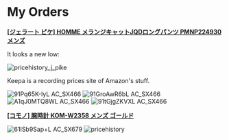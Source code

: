 # My Orders

**[\[ジェラート ピケ\] HOMME メランジキャットJQDロングパンツ PMNP224930 メンズ](https://www.amazon.co.jp/gp/product/B09YM16G3G/)**

It looks a new low:

![pricehistory_j_pike](https://github.com/user-attachments/assets/3f7045ff-239d-4b2f-b50e-d0b03d3c7e49)

Keepa is a recording prices site of Amazon's stuff.

![91Pq65K-IyL _AC_SX466_](https://github.com/user-attachments/assets/d56607f0-f8be-43bf-aa8f-2b7ca1e58354)
![91GroAwR6bL _AC_SX466_](https://github.com/user-attachments/assets/e4060ff0-e929-43b4-af67-11f073b0c1ba)
![A1qJ0MTQ8WL _AC_SX466_](https://github.com/user-attachments/assets/7c3f00fa-ed1f-407f-a89d-ce51334b269f)
![91tGjgZKVXL _AC_SX466_](https://github.com/user-attachments/assets/4db29fba-699a-45ac-8b64-1a95a5cbf228)

**[\[コモノ\] 腕時計 KOM-W2358 メンズ ゴールド](https://www.amazon.co.jp/gp/product/B09Q832G86/)**

![61ISb9Sap+L _AC_SX679_](https://github.com/user-attachments/assets/f24d96b6-a572-46f9-b584-d77ee26ba9b8)
![pricehistory](https://github.com/user-attachments/assets/132cba1d-dae1-4548-a6c8-5ed80f38023a)

